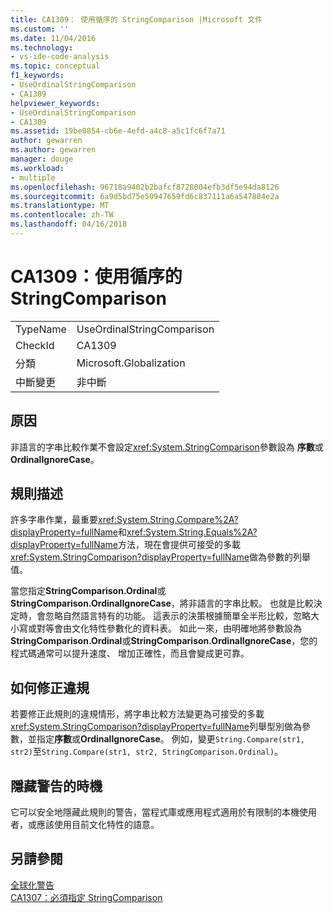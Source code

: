 ```yaml
---
title: CA1309： 使用循序的 StringComparison |Microsoft 文件
ms.custom: ''
ms.date: 11/04/2016
ms.technology:
- vs-ide-code-analysis
ms.topic: conceptual
f1_keywords:
- UseOrdinalStringComparison
- CA1309
helpviewer_keywords:
- UseOrdinalStringComparison
- CA1309
ms.assetid: 19be0854-cb6e-4efd-a4c8-a5c1fc6f7a71
author: gewarren
ms.author: gewarren
manager: douge
ms.workload:
- multiple
ms.openlocfilehash: 96718a9402b2bafcf8728004efb3df5e94da8126
ms.sourcegitcommit: 6a9d5bd75e50947659fd6c837111a6a547884e2a
ms.translationtype: MT
ms.contentlocale: zh-TW
ms.lasthandoff: 04/16/2018
---
```

# <a name="ca1309-use-ordinal-stringcomparison"></a>CA1309：使用循序的 StringComparison
|||  
|-|-|  
|TypeName|UseOrdinalStringComparison|  
|CheckId|CA1309|  
|分類|Microsoft.Globalization|  
|中斷變更|非中斷|  
  
## <a name="cause"></a>原因  
 非語言的字串比較作業不會設定<xref:System.StringComparison>參數設為 **序數**或**OrdinalIgnoreCase**。  
  
## <a name="rule-description"></a>規則描述  
 許多字串作業，最重要<xref:System.String.Compare%2A?displayProperty=fullName>和<xref:System.String.Equals%2A?displayProperty=fullName>方法，現在會提供可接受的多載<xref:System.StringComparison?displayProperty=fullName>做為參數的列舉值。  
  
 當您指定**StringComparison.Ordinal**或**StringComparison.OrdinalIgnoreCase**，將非語言的字串比較。 也就是比較決定時，會忽略自然語言特有的功能。 這表示的決策根據簡單全半形比較，忽略大小寫或對等會由文化特性參數化的資料表。 如此一來，由明確地將參數設為  **StringComparison.Ordinal**或**StringComparison.OrdinalIgnoreCase**，您的程式碼通常可以提升速度、 增加正確性，而且會變成更可靠。  
  
## <a name="how-to-fix-violations"></a>如何修正違規  
 若要修正此規則的違規情形，將字串比較方法變更為可接受的多載<xref:System.StringComparison?displayProperty=fullName>列舉型別做為參數，並指定**序數**或**OrdinalIgnoreCase**。 例如，變更`String.Compare(str1, str2)`至`String.Compare(str1, str2, StringComparison.Ordinal)`。  
  
## <a name="when-to-suppress-warnings"></a>隱藏警告的時機  
 它可以安全地隱藏此規則的警告，當程式庫或應用程式適用於有限制的本機使用者，或應該使用目前文化特性的語意。  
  
## <a name="see-also"></a>另請參閱  
 [全球化警告](../code-quality/globalization-warnings.md)   
 [CA1307：必須指定 StringComparison](../code-quality/ca1307-specify-stringcomparison.md)